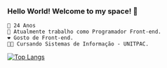### Hello World! Welcome to my space! 👋
```
🎂 24 Anos
💼 Atualmente trabalho como Programador Front-end.
❤️ Gosto de Front-end.
👨‍🎓 Cursando Sistemas de Informação - UNITPAC.
```
[![Top Langs](https://github-readme-stats.vercel.app/api/top-langs/?username=guilhermehba)](https://github.com/guilhermehba/github-readme-stats)
